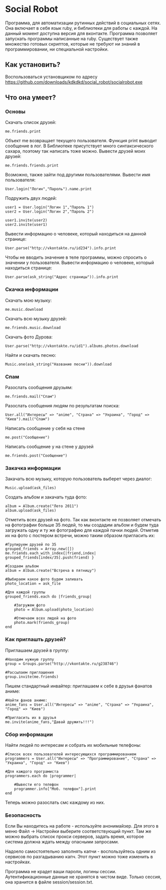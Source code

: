 ﻿Social Robot
============
Программа, для автоматизации рутинных действий в социальных сетях. Она включает в себя язык ruby, и библиотеки для работы с каждой. На данный момент доступна версия для вконтакте. Программа позволяет запускать программы написанные на ruby. Существует также множество готовых скриптов, которые не требуют ни знаний в программировании, ни специальной настройки.


Как установить?
---------------------
Воспользоваться установщиком по адресу https://github.com/downloads/kdkdkd/social_robot/socialrobot.exe


Что она умеет?
-------------------

### Основы

Скачать список друзей:
	
	me.friends.print

Объект me возвращает текущего пользователя. Функция print выводит сообщение в лог. В Библиотеке присутствует много синтаксического сахара, поэтому так написать тоже можно.
Вывести друзей моих друзей:

	me.friends.friends.print

Возможно, также зайти под другими пользователями.
Вывести имя пользователя:

	User.login("Логин","Пароль").name.print

Подружить двух людей:

	user1 = User.login("Логин 1","Пароль 1")
	user2 = User.login("Логин 2","Пароль 2")

	user1.invite(user2)
	user2.invite(user1)
	
	
Вывести информацию о человеке, который находиться на данной странице:
	
	User.parse("http://vkontakte.ru/id234").info.print
	
Чтобы не вводить значение в теле программы, можно спросить о значении у пользователя. Вывести информацию о человеке, который находиться странице:

	User.parse(ask_string("Адрес страницы")).info.print
	
	
### Скачка информации

Скачать мою музыку:
	
	me.music.download

Скачать всю музыку друзей:
	
	me.friends.music.download
	
Скачать фото Дурова:
	
	User.parse("http://vkontakte.ru/id1").albums.photos.download
	
Найти и скачать песню:

	Music.one(ask_string("Название песни")).download
	

### Спам

Разослать сообщения друзьям:

	me.friends.mail("Спам")

Разослать сообщения людям по результатам поиска:

	User.all("Интересы" => "anime", "Страна" => "Украина", "Город" => "Киев").mail("Спам")
	
Написать сообщение у себя на стене

	me.post("Сообщение")
	
Написать сообщение у на стене у друзей

	me.friends.post("Сообщение")


	
### Закачка информации	
	
Закачать всю музыку, которую пользователь выберет через диалог:

	Music.upload(ask_files)
	
Создать альбом и закачать туда фото:

	album = Album.create("Лето 2011")
	album.upload(ask_files)
	

Отметить всех друзей на фото. Так как вконтакте не позволяет отмечать на фотографии больше 35 людей, то мы создадим альбом и будем туда загружать одну и ту же фотографию для каждой пачки людей. Отметив их на фото с постером встречи, можно таким образом пригласить их:
	
	#Групируем друзей по 35
	grouped_friends = Array.new([])
	me.friends.each_with_index{|friend,index| grouped_friends[index/35].push(friend) }
	
	#Создаем альбом
	album = Album.create("Встреча в пятницу")
	
	#Выбираем какое фото будем заливать
	photo_location = ask_file
	
	#Для каждой группы
	grouped_friends.each do |friends_group|
		
		#Загружем фото
		photo = Album.upload(photo_location)
		
		#Отмечаем всех людей на фото
		photo.mark(friends_group)
	end
	
	


### Как приглашть друзей?

Приглашаем друзей в группу:

	#Находим нужную группу
	group = Groups.parse("http://vkontakte.ru/g238746")

	#Рассылаем приглашения
	group.invite(me.friends)
	

Пишем стандартный инвайтер: приглашаем к себе в друзья фанатов аниме:

	#Найти фанов аниме:
	anime_fans = User.all("Интересы" => "anime", "Страна" => "Украина", "Город" => "Киев")
	
	#Пригласить их в друзья
	me.invite(anime_fans,"Давай дружить!!!")

	
### Сбор информации

Найти людей по интересам и собрать их мобильные телефоны:
	
	#Список всех пользователей интересующихся программированием
	programmers = User.all("Интересы" => "Программирование", "Страна" => "Украина", "Город" => "Киев")
	
	#Для каждого програмиста
	programmers.each do |programmer| 
	
		#Вывести его телефон
		programmer.info["Моб. телефон"].print
	end

Теперь можно разослать смс каждому из них.


### Безопасность

Если Вы находитесь на работе - используйте анонимайзер. Для этого в меню Файл -> Настройки выберите соответствующий  пункт. Там же можно выбрать список прокси серверов, задать время, которое система должна ждать между опасными запросами.

Надоело самостоятельно заполнять капчи - воспользуйтесь одним из сервисов по разгадыванию капч. Этот пункт можно тоже изменить в настройках.

Программа не крадет ваши пароли, логины сессии. Аутентификационные данные не хранятся в чистом виде. Только сессия, она хранится в файле session/session.txt.